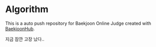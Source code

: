 # Algorithm
This is a auto push repository for Baekjoon Online Judge created with [BaekjoonHub](https://github.com/flaxinger/BaekjoonHub).

지금 잠깐 고장 났다..
